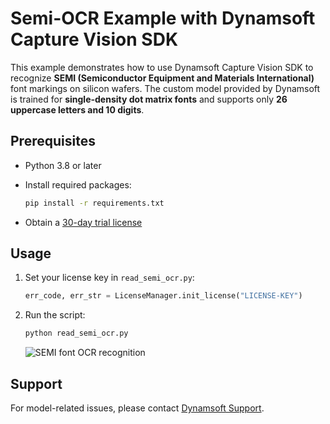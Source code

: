 # Semi-OCR Example with Dynamsoft Capture Vision SDK

This example demonstrates how to use Dynamsoft Capture Vision SDK to recognize **SEMI (Semiconductor Equipment and Materials International)** font markings on silicon wafers. The custom model provided by Dynamsoft is trained for **single-density dot matrix fonts** and supports only **26 uppercase letters and 10 digits**.

## Prerequisites

- Python 3.8 or later
- Install required packages:

    ```bash
    pip install -r requirements.txt
    ```

- Obtain a [30-day trial license](https://www.dynamsoft.com/customer/license/trialLicense/?product=dcv&package=cross-platform)

## Usage

1. Set your license key in `read_semi_ocr.py`:

    ```python
    err_code, err_str = LicenseManager.init_license("LICENSE-KEY")
    ```

2. Run the script:

    ```bash
    python read_semi_ocr.py
    ```

    ![SEMI font OCR recognition](https://www.dynamsoft.com/codepool/img/2025/07/semi-font-ocr-recognition.png)

## Support

For model-related issues, please contact [Dynamsoft Support](https://www.dynamsoft.com/company/customer-service/).
